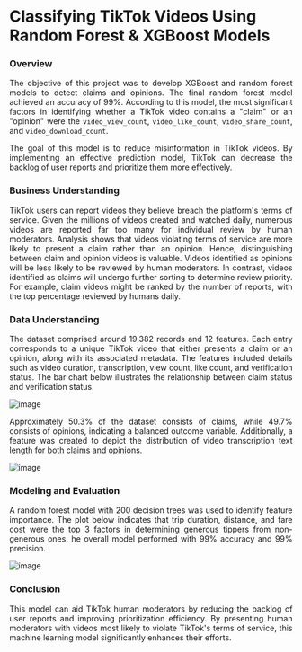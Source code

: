 # Classifying TikTok Videos Using Random Forest & XGBoost Models

### **Overview**
<p align="justify"> The objective of this project was to develop XGBoost and random forest models to detect claims and opinions. The final random forest model achieved an accuracy of 99%. According to this model, the most significant factors in identifying whether a TikTok video contains a "claim" or an "opinion" were the <code>video_view_count</code>, <code>video_like_count</code>, <code>video_share_count</code>, and <code>video_download_count</code>. </p>

<p align="justify"> The goal of this model is to reduce misinformation in TikTok videos. By implementing an effective prediction model, TikTok can decrease the backlog of user reports and prioritize them more effectively. </p>

### **Business Understanding**
<p align="justify"> TikTok users can report videos they believe breach the platform's terms of service. Given the millions of videos created and watched daily, numerous videos are reported far too many for individual review by human moderators. Analysis shows that videos violating terms of service are more likely to present a claim rather than an opinion. Hence, distinguishing between claim and opinion videos is valuable. Videos identified as opinions will be less likely to be reviewed by human moderators. In contrast, videos identified as claims will undergo further sorting to determine review priority. For example, claim videos might be ranked by the number of reports, with the top percentage reviewed by humans daily. </p>

### **Data Understanding**
<p align="justify"> The dataset comprised around 19,382 records and 12 features. Each entry corresponds to a unique TikTok video that either presents a claim or an opinion, along with its associated metadata. The features included details such as video duration, transcription, view count, like count, and verification status. The bar chart below illustrates the relationship between claim status and verification status. </p>

![image](https://github.com/user-attachments/assets/2062e1b1-fb36-4d81-96c8-c6a7b0a41051)

<p align="justify"> Approximately 50.3% of the dataset consists of claims, while 49.7% consists of opinions, indicating a balanced outcome variable. Additionally, a feature was created to depict the distribution of video transcription text length for both claims and opinions. </p>

![image](https://github.com/user-attachments/assets/45bc39cf-02a2-4177-961b-7fb5ba2a4909)

### **Modeling and Evaluation**
<p align="justify"> A random forest model with 200 decision trees was used to identify feature importance. The plot below indicates that trip duration, distance, and fare cost were the top 3 factors in determining generous tippers from non-generous ones. he overall model performed with 99% accuracy and 99% precision. </p>

![image](https://github.com/user-attachments/assets/e2812717-5334-4007-91f1-dc7c95bf66d5)

### **Conclusion**
<p align="justify"> This model can aid TikTok human moderators by reducing the backlog of user reports and improving prioritization efficiency. By presenting human moderators with videos most likely to violate TikTok's terms of service, this machine learning model significantly enhances their efforts. </p>
